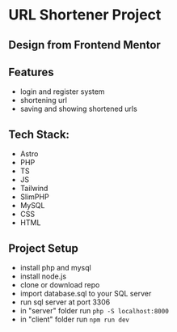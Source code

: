 # URL Shortener Project

## Design from Frontend Mentor

## Features
- login and register system
- shortening url
- saving and showing shortened urls

## Tech Stack:
- Astro
- PHP
- TS
- JS
- Tailwind
- SlimPHP
- MySQL
- CSS
- HTML

## Project Setup 
- install php and mysql 
- install node.js
- clone or download repo
- import database.sql to your SQL server
- run sql server at port 3306
- in "server" folder run ```php -S localhost:8000```
- in "client" folder run ```npm run dev```